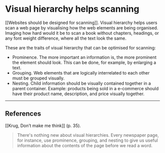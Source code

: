 # Visual hierarchy helps scanning
[[Websites should be designed for scanning]]. Visual hierarchy helps users scan a web page by visualising how the web elements are being organised. Imaging how hard would it be to scan a book without chapters, headings, or any font weight difference, where all the text look the same.

These are the traits of visual hierarchy that can be optimised for scanning:

- Prominence. The more important an information is, the more prominent the element should look. This can be done, for example, by enlarging a text.
- Grouping. Web elements that are logically interrelated to each other must be grouped visually.
- Nesting. Child information should be visually contained together in a parent container. Example: products being sold in a e-commerce should have their product name, description, and price visually together.

---
## References
[[Krug, Don’t make me think]] (p. 35).
> There's nothing new about visual hierarchies. Every newspaper page, for instance, use prominence, grouping, and nesting to give us useful information about the contents of the page before we read a word.

<!-- #evergreen -->

<!-- {BearID:87A71AE6-089B-480A-AE3D-C18ADFC504A1-17299-00010555900B44A7} -->
